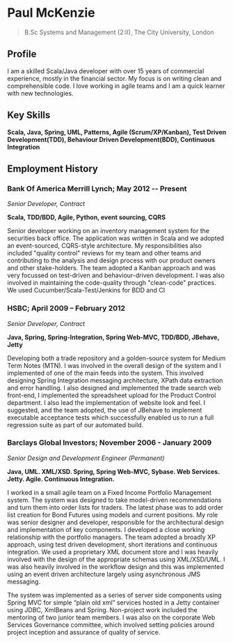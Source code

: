 # Paul McKenzie
> B.Sc Systems and Management (2:II), The City University, London

## Profile
I am a skilled Scala/Java developer with over 15 years of commercial experience, mostly in the financial sector. My focus is on writing clean and comprehensible code. I love working in agile teams and I am a quick learner with new technologies.

## Key Skills
**Scala, Java, Spring, UML, Patterns, Agile (Scrum/XP/Kanban), Test Driven Development(TDD), Behaviour Driven Development(BDD), Continuous Integration**

## Employment History
### Bank Of America Merrill Lynch; May 2012 -- Present
*Senior Developer, Contract*

**Scala, TDD/BDD, Agile, Python, event sourcing, CQRS**  

Senior developer working on an inventory management system for the securities back office. The application was written in Scala and we adopted an event-sourced, CQRS-style architecture. My responsibilities also included "quality control" reviews for my team and other teams and contributing to the analysis and design process with our product owners and other stake-holders. The team adopted a Kanban approach and was very focussed on test-driven and behaviour-driven development. I was also involved in maintaining the code-quality through "clean-code" practices. We used Cucumber/Scala-Test/Jenkins for BDD and CI

### HSBC; April 2009 – February 2012

*Senior Developer, Contract*

**Java, Spring, Spring-Integration, Spring Web-MVC, TDD/BDD, JBehave, Jetty**

Developing both a trade repository and a golden-source system for Medium Term Notes (MTN). I was involved in the overall design of the system and I implemented of one of the main feeds into the system. This involved designing Spring Integration messaging architecture, XPath data extraction and error handling. I also designed and implemented the trade search web front-end, I implemented the spreadsheet upload for the Product Control department. I also lead the implementation of website look and feel. I suggested, and the team adopted, the use of JBehave to implement executable acceptance tests which successfully enabled us to run a full regression suite as part of our automated build.

### Barclays Global Investors; November 2006 - January 2009

*Senior Design and Development Engineer (Permanent)*

**Java, UML. XML/XSD. Spring, Spring Web-MVC, Sybase. Web Services. Jetty. Agile. Continuous Integration.**

I worked in a small agile team on a Fixed Income Portfolio Management system. The system was designed to take model-driven recommendations and turn them into order lists for traders. The latest phase was to add order list creation for Bond Futures using models and current positions. My role was senior designer and developer, responsible for the architectural design and implementation of key components. I developed a close working relationship with the portfolio managers. The team adopted a broadly XP approach, using test driven development, short iterations and continuous integration. We used a proprietary XML document store and I was heavily involved with the design of the appropriate schemas using XML/XSD/UML.  I was also heavily involved in the workflow design and this was implemented using an event driven architecture largely using asynchronous JMS messaging.

The system was implemented as a series of server side components using Spring MVC for simple “plain old xml” services hosted in a Jetty container using JDBC, XmlBeans and Spring.
Non-project work included the mentoring of two junior team members. I was also on the corporate Web Services Governance committee, which involved setting policies around project inception and assurance of quality of service.
